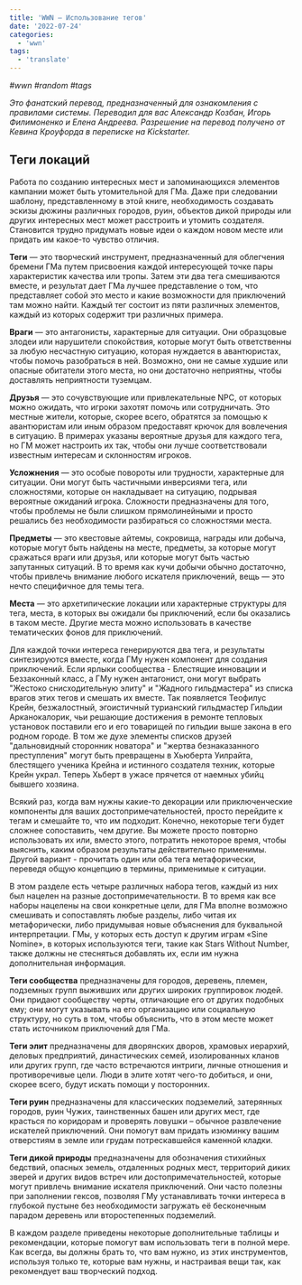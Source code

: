 ```yaml
---
title: 'WWN – Использование тегов'
date: '2022-07-24'
categories:
  - 'wwn'
tags:
  - 'translate'
---
```


_#wwn #random #tags_

_Это фанатский перевод, предназначенный для ознакомления с правилами системы. Переводил для вас Александр Козбан, Игорь Филимоненко и Елена Андреева. Разрешение на перевод получено от Кевина Кроуфорда в переписке на Kickstarter._

## Теги локаций

Работа по созданию интересных мест и запоминающихся элементов кампании может быть утомительной для ГМа. Даже при следовании шаблону, представленному в этой книге, необходимость создавать эскизы дюжины различных городов, руин, объектов дикой природы или других интересных мест может расстроить и утомить создателя. Становится трудно придумать новые идеи о каждом новом месте или придать им какое-то чувство отличия.

**Теги** — это творческий инструмент, предназначенный для облегчения бремени ГМа путем присвоения каждой интересующей точке пары характеристик качества или тропы. Затем эти два тега смешиваются вместе, и результат дает ГМа лучшее представление о том, что представляет собой это место и какие возможности для приключений там можно найти. Каждый тег состоит из пяти различных элементов, каждый из которых содержит три различных примера.

**Враги** — это антагонисты, характерные для ситуации. Они образцовые злодеи или нарушители спокойствия, которые могут быть ответственны за любую несчастную ситуацию, которая нуждается в авантюристах, чтобы помочь разобраться в ней. Возможно, они не самые худшие или опасные обитатели этого места, но они достаточно неприятны, чтобы доставлять неприятности туземцам.

**Друзья** — это сочувствующие или привлекательные NPC, от которых можно ожидать, что игроки захотят помочь или сотрудничать. Это местные жители, которые, скорее всего, обратятся за помощью к авантюристам или иным образом предоставят крючок для вовлечения в ситуацию. В примерах указаны вероятные друзья для каждого тега, но ГМ может настроить их так, чтобы они лучше соответствовали известным интересам и склонностям игроков.

**Усложнения** — это особые повороты или трудности, характерные для ситуации. Они могут быть частичными инверсиями тега, или сложностями, которые он накладывает на ситуацию, подрывая вероятные ожиданий игрока. Сложности предназначены для того, чтобы проблемы не были слишком прямолинейными и просто решались без необходимости разбираться со сложностями места.

**Предметы** — это квестовые айтемы, сокровища, награды или добыча, которые могут быть найдены на месте, предметы, за которые могут сражаться враги или друзья, или которые могут быть частью запутанных ситуаций. В то время как кучи добычи обычно достаточно, чтобы привлечь внимание любого искателя приключений, вещь — это нечто специфичное для темы тега.

**Места** — это архетипические локации или характерные структуры для тега, места, в которых вы ожидали бы приключений, если бы оказались в таком месте. Другие места можно использовать в качестве тематических фонов для приключений.

Для каждой точки интереса генерируются два тега, и результаты синтезируются вместе, когда ГМу нужен компонент для создания приключений. Если ярлыки сообщества - Блестящие инновации и Беззаконный класс, а ГМу нужен антагонист, они могут выбрать "Жестоко снисходительную элиту" и "Жадного гильдмастера" из списка врагов этих тегов и смешать их вместе. Так появляется Теофилус Крейн, безжалостный, эгоистичный турианский гильдмастер Гильдии Арканокалорик, чьи решающие достижения в ремонте тепловых установок поставили его и его товарищей по гильдии выше закона в его родном городе. В том же духе элементы списков друзей "дальновидный сторонник новатора" и "жертва безнаказанного преступления" могут быть превращены в Хьюберта Уилрайта, блестящего ученика Крейна и истинного создателя техник, которые Крейн украл. Теперь Хьберт в ужасе прячется от наемных убийц бывшего хозяина.

Всякий раз, когда вам нужны какие-то декорации или приключенческие компоненты для ваших достопримечательностей, просто перейдите к тегам и смешайте то, что им подходит. Конечно, некоторые теги будет сложнее сопоставить, чем другие. Вы можете просто повторно использовать их или, вместо этого, потратить некоторое время, чтобы выяснить, каким образом результаты действительно применимы. Другой вариант - прочитать один или оба тега метафорически, переведя общую концепцию в термины, применимые к ситуации.

В этом разделе есть четыре различных набора тегов, каждый из них был нацелен на разные достопримечательности. В то время как все наборы нацелены на свои конкретные цели, для ГМа вполне возможно смешивать и сопоставлять любые разделы, либо читая их метафорически, либо придумывая новые объяснения для буквальной интерпретации. ГМы, у которых есть доступ к другим играм «Sine Nomine», в которых используются теги, такие как Stars Without Number, также должны не стесняться добавлять их, если им нужна дополнительная информация.

**Теги сообщества** предназначены для городов, деревень, племен, подземных групп выживших или других широких группировок людей. Они придают сообществу черты, отличающие его от других подобных ему; они могут указывать на его организацию или социальную структуру, но суть в том, чтобы объяснить, что в этом месте может стать источником приключений для ГМа.

**Теги элит** предназначены для дворянских дворов, храмовых иерархий, деловых предприятий, династических семей, изолированных кланов или других групп, где часто встречаются интриги, личные отношения и противоречивые цели. Люди в элите хотят чего-то добиться, и они, скорее всего, будут искать помощи у посторонних.

**Теги руин** предназначены для классических подземелий, затерянных городов, руин Чужих, таинственных башен или других мест, где красться по коридорам и проверять ловушки – обычное развлечение искателей приключений. Они помогут вам придать изюминку вашим отверстиям в земле или грудам потрескавшейся каменной кладки.

**Теги дикой природы** предназначены для обозначения стихийных бедствий, опасных земель, отдаленных родных мест, территорий диких зверей и других видов встреч или достопримечательностей, которые могут привлечь внимание искателя приключений. Они часто полезны при заполнении гексов, позволяя ГМу устанавливать точки интереса в глубокой пустыне без необходимости загружать её бесконечным парадом деревень или второстепенных подземелий.

В каждом разделе приведены некоторые дополнительные таблицы и рекомендации, которые помогут вам использовать теги в полной мере. Как всегда, вы должны брать то, что вам нужно, из этих инструментов, используя только те, которые вам нужны, и настраивая вещи так, как рекомендует ваш творческий подход.
